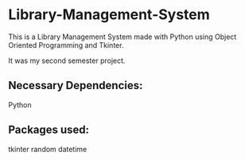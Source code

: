 # Library-Management-System
This is a Library Management System made with Python using Object Oriented Programming and Tkinter.

It was my second semester project. 

## Necessary Dependencies:
Python

## Packages used:
tkinter
random
datetime

